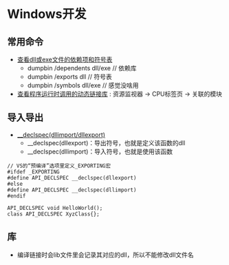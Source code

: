 # Windows开发

## 常用命令
* [查看dll或exe文件的依赖项和符号表](https://blog.csdn.net/weixin_44120025/article/details/118651103)
  * dumpbin /dependents dll/exe // 依赖库
  * dumpbin /exports dll // 符号表
  * dumpbin /symbols dll/exe // 感觉没啥用
* [查看程序运行时调用的动态链接库](https://blog.csdn.net/fightsyj/article/details/107043353) : 资源监视器 -> CPU标签页 -> 关联的模块

## 导入导出
* [__declspec(dllimport/dllexport)](https://www.jianshu.com/p/ea45468f25f1)
  * __declspec(dllexport)：导出符号，也就是定义该函数的dll
  * __declspec(dllimport)：导入符号，也就是使用该函数

```
// VS的“预编译”选项里定义_EXPORTING宏
#ifdef _EXPORTING
#define API_DECLSPEC __declspec(dllexport)
#else
#define API_DECLSPEC __declspec(dllimport)
#endif
​
API_DECLSPEC void HelloWorld();
class API_DECLSPEC XyzClass{};
```

## 库
* 编译链接时会lib文件里会记录其对应的dll，所以不能修改dll文件名
